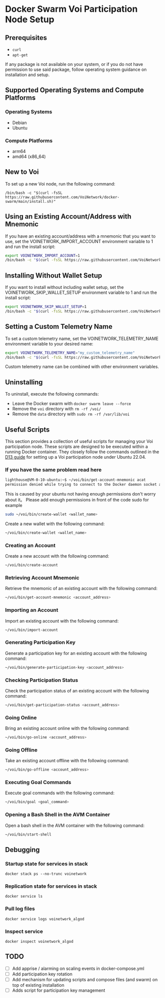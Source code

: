 # Docker Swarm Voi Participation Node Setup

## Prerequisites
- `curl`
- `apt-get`

If any package is not available on your system, or if you do not have permission to use said package, follow operating 
system guidance on installation and setup.

## Supported Operating Systems and Compute Platforms
### Operating Systems
- Debian
- Ubuntu

### Compute Platforms
- arm64
- amd64 (x86_64)

## New to Voi
To set up a new Voi node, run the following command:

```
/bin/bash -c "$(curl -fsSL https://raw.githubusercontent.com/VoiNetwork/docker-swarm/main/install.sh)"
```

##  Using an Existing Account/Address with Mnemonic
If you have an existing account/address with a mnemonic that you want to use, set the VOINETWORK_IMPORT_ACCOUNT
environment variable to 1 and run the install script:

```bash
export VOINETWORK_IMPORT_ACCOUNT=1
/bin/bash -c "$(curl -fsSL https://raw.githubusercontent.com/VoiNetwork/docker-swarm/main/install.sh)"
```

## Installing Without Wallet Setup
If you want to install without including wallet setup, set the VOINETWORK_SKIP_WALLET_SETUP environment variable to 1
and run the install script:

```bash
export VOINETWORK_SKIP_WALLET_SETUP=1
/bin/bash -c "$(curl -fsSL https://raw.githubusercontent.com/VoiNetwork/docker-swarm/main/install.sh)"
```

## Setting a Custom Telemetry Name
To set a custom telemetry name, set the VOINETWORK_TELEMETRY_NAME environment variable to your desired name:
```bash
export VOINETWORK_TELEMETRY_NAME="my_custom_telemetry_name"
/bin/bash -c "$(curl -fsSL https://raw.githubusercontent.com/VoiNetwork/docker-swarm/main/install.sh)"
```
Custom telemetry name can be combined with other environment variables.

## Uninstalling
To uninstall, execute the following commands:

- Leave the Docker swarm with `docker swarm leave --force`
- Remove the `voi` directory with `rm -rf /voi/`
- Remove the `data` directory with `sudo rm -rf /var/lib/voi`


## Useful Scripts
This section provides a collection of useful scripts for managing your Voi participation node. These scripts are 
designed to be executed within a running Docker container. They closely follow the commands outlined in the
[D13 guide](https://d13.co/posts/set-up-voi-participation-node/) for setting up a Voi participation node under Ubuntu 22.04.
### If you have the same problem read here
```bash
lighthouse@VM-0-10-ubuntu:~$ ~/voi/bin/get-account-mnemonic acat
permission denied while trying to connect to the Docker daemon socket at unix:///var/run/docker.sock: Get "http://%2Fvar%2Frun%2Fdocker.sock/v1.45/containers/json?filters=%7B%22name%2
```
This is caused by your ubuntu not having enough permissions don't worry about it。
Please add enough permissions in front of the code sudo
for example
```bash
sudo ~/voi/bin/create-wallet <wallet_name>
```

Create a new wallet with the following command:
```bash
~/voi/bin/create-wallet <wallet_name>
```

### Creating an Account
Create a new account with the following command:
```bash
~/voi/bin/create-account 
```

### Retrieving Account Mnemonic
Retrieve the mnemonic of an existing account with the following command:
```bash
~/voi/bin/get-account-mnemonic <account_address>
```

### Importing an Account
Import an existing account with the following command:
```bash
~/voi/bin/import-account
```

### Generating Participation Key
Generate a participation key for an existing account with the following command:
```bash
~/voi/bin/generate-participation-key <account_address>
```

### Checking Participation Status
Check the participation status of an existing account with the following command:
```bash
~/voi/bin/get-participation-status <account_address>
```

### Going Online
Bring an existing account online with the following command:
```bash
~/voi/bin/go-online <account_address>
```

### Going Offline
Take an existing account offline with the following command:
```bash
~/voi/bin/go-offline <account_address>
```

### Executing Goal Commands
Execute goal commands with the following command:
```bash
~/voi/bin/goal <goal_command>
```

### Opening a Bash Shell in the AVM Container
Open a bash shell in the AVM container with the following command:
```bash
~/voi/bin/start-shell
```

## Debugging
### Startup state for services in stack
`docker stack ps --no-trunc voinetwork`

### Replication state for services in stack
`docker service ls`

### Pull log files
`docker service logs voinetwork_algod`

### Inspect service
`docker inspect voinetwork_algod`

## TODO
- [ ] Add apprise / alarming on scaling events in docker-compose.yml
- [ ] Add participation key rotation
- [ ] Add mechanism for updating scripts and compose files (and swarm) on top of existing installation
- [ ] Adds script for participation key management
